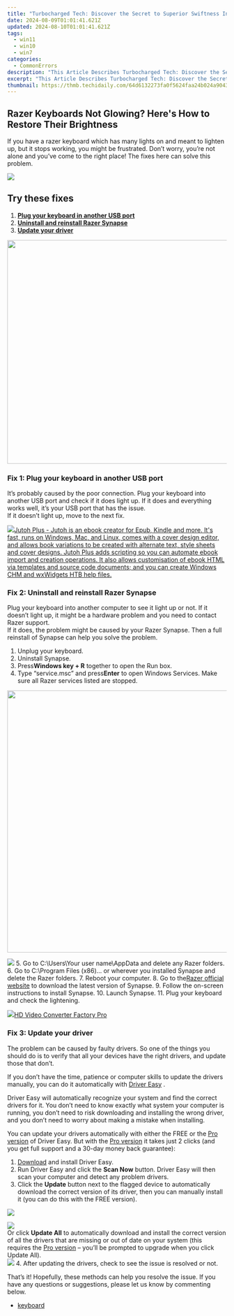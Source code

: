 ```yaml
---
title: "Turbocharged Tech: Discover the Secret to Superior Swiftness Instantly!"
date: 2024-08-09T01:01:41.621Z
updated: 2024-08-10T01:01:41.621Z
tags:
  - win11
  - win10
  - win7
categories:
  - CommonErrors
description: "This Article Describes Turbocharged Tech: Discover the Secret to Superior Swiftness Instantly!"
excerpt: "This Article Describes Turbocharged Tech: Discover the Secret to Superior Swiftness Instantly!"
thumbnail: https://thmb.techidaily.com/64d6132273fa0f5624faa24b024a9043c67b09153100a262ca37e1659c74f36a.jpg
---
```


## Razer Keyboards Not Glowing? Here's How to Restore Their Brightness

If you have a razer keyboard which has many lights on and meant to lighten up, but it stops working, you might be frustrated. Don’t worry, you’re not alone and you’ve come to the right place! The fixes here can solve this problem.

<!-- affiliate ads begin -->
<a href="https://secure.2checkout.com/order/checkout.php?PRODS=4715391&QTY=1&AFFILIATE=108875&CART=1"><img src="https://secure.avangate.com/images/merchant/7f687767ccf20fcea1c9dc4a5adc2326/Digisigner_banner_728_x_90_color_version.png" border="0"></a>
<!-- affiliate ads end -->
## Try these fixes

1. [**Plug your keyboard in another USB port**](https://tools.techidaily.com/drivereasy/download/)
2. [**Uninstall and reinstall Razer Synapse**](https://tools.techidaily.com/drivereasy/download/)
3. [**Update your driver**](https://tools.techidaily.com/drivereasy/download/)

<!-- affiliate ads begin -->
<a href="https://ephamedtechinc.pxf.io/c/5597632/2095369/26400" target="_top" id="2095369"><img src="//a.impactradius-go.com/display-ad/26400-2095369" border="0" alt="" width="1024" height="512"/></a><img height="0" width="0" src="https://imp.pxf.io/i/5597632/2095369/26400" style="position:absolute;visibility:hidden;" border="0" />
<!-- affiliate ads end -->
### Fix 1: Plug your keyboard in another USB port

 It’s probably caused by the poor connection. Plug your keyboard into another USB port and check if it does light up. If it does and everything works well, it’s your USB port that has the issue.  
 If it doesn’t light up, move to the next fix.

<!-- affiliate ads begin -->
<a href="https://secure.2checkout.com/order/checkout.php?PRODS=4699091&QTY=1&AFFILIATE=108875&CART=1"><img src="https://secure.avangate.com/images/merchant/bccefcc1b1eee9eca3ae4f5c1a281482/products/1_jutoh-logo-1200x1600.jpg" border="0">Jutoh Plus -  Jutoh is an ebook creator for Epub, Kindle and more. It's fast, runs on Windows, Mac, and Linux, comes with a cover design editor, and allows book variations to be created with alternate text, style sheets and cover designs. Jutoh Plus adds scripting so you can automate ebook import and creation operations. It also allows customisation of ebook HTML via templates and source code documents; and you can create Windows CHM and wxWidgets HTB help files. </a>
<!-- affiliate ads end -->
### Fix 2: Uninstall and reinstall Razer Synapse

 Plug your keyboard into another computer to see it light up or not. If it doesn’t light up, it might be a hardware problem and you need to contact Razer support.  
 If it does, the problem might be caused by your Razer Synapse. Then a full reinstall of Synapse can help you solve the problem.

1. Unplug your keyboard.
2. Uninstall Synapse.
3. Press**Windows key + R** together to open the Run box.
4. Type “service.msc” and press**Enter** to open Windows Services. Make sure all Razer services listed are stopped.  
<!-- affiliate ads begin -->
<a href="https://appsumo.8odi.net/c/5597632/2075475/7443" target="_top" id="2075475"><img src="//a.impactradius-go.com/display-ad/7443-2075475" border="0" alt="" width="1200" height="600"/></a><img height="0" width="0" src="https://appsumo.8odi.net/i/5597632/2075475/7443" style="position:absolute;visibility:hidden;" border="0" />
<!-- affiliate ads end -->
![](https://images.drivereasy.com/wp-content/uploads/2019/08/services.jpg)
5. Go to C:\\Users\\Your user name\\AppData and delete any Razer folders.
6. Go to C:\\Program Files (x86)… or wherever you installed Synapse and delete the Razer folders.
7. Reboot your computer.
8. Go to the[Razer official website](https://www.razer.com/synapse-3) to download the latest version of Synapse.
9. Follow the on-screen instructions to install Synapse.
10. Launch Synapse.
11. Plug your keyboard and check the lightening.

<!-- affiliate ads begin -->
<a href="https://secure.2checkout.com/order/checkout.php?PRODS=4537546&QTY=1&AFFILIATE=108875&CART=1"><img src="https://secure.avangate.com/images/merchant/4b0a0290ad7df100b77e86839989a75e/products/7_copy_2_2_hdpro.png" border="0">HD Video Converter Factory Pro</a>
<!-- affiliate ads end -->
### Fix 3: Update your driver

 The problem can be caused by faulty drivers. So one of the things you should do is to verify that all your devices have the right drivers, and update those that don’t.

 If you don’t have the time, patience or computer skills to update the drivers manually, you can do it automatically with [Driver Easy](https://tools.techidaily.com/drivereasy/download/) .

 Driver Easy will automatically recognize your system and find the correct drivers for it. You don’t need to know exactly what system your computer is running, you don’t need to risk downloading and installing the wrong driver, and you don’t need to worry about making a mistake when installing.

 You can update your drivers automatically with either the FREE or the [Pro version](https://tools.techidaily.com/drivereasy/download/) of Driver Easy. But with the [Pro version](https://tools.techidaily.com/drivereasy/download/) it takes just 2 clicks (and you get full support and a 30-day money back guarantee):

1. [Download](https://tools.techidaily.com/drivereasy/download/) and install Driver Easy.
2. Run Driver Easy and click the **Scan Now**  button. Driver Easy will then scan your computer and detect any problem drivers.
3. Click the **Update**  button next to the flagged device to automatically download the correct version of its driver, then you can manually install it (you can do this with the FREE version).  
<!-- affiliate ads begin -->
<a href="https://shop.systoolsgroup.com/affiliate.php?ACCOUNT=SYSTOOBY&AFFILIATE=108875&PATH=https%3A%2F%2Fwww.systoolsgroup.com%3FAFFILIATE%3D108875%26RESOURCE%3DSysTools%2BOST%2BRecovery"><img src="https://www.systoolsgroup.com/box/ost-recovery.png" border="0"></a>
<!-- affiliate ads end -->
![](https://images.drivereasy.com/wp-content/uploads/2019/08/NVIDIA-18.jpg)  
 Or click **Update All**  to automatically download and install the correct version of all the drivers that are missing or out of date on your system (this requires the [Pro version](https://tools.techidaily.com/drivereasy/download/) – you’ll be prompted to upgrade when you click Update All).  
![](https://images.drivereasy.com/wp-content/uploads/2019/08/NVIDIA-Geoforce.jpg)
4. After updating the drivers, check to see the issue is resolved or not.

 That’s it! Hopefully, these methods can help you resolve the issue. If you have any questions or suggestions, please let us know by commenting below.

* [keyboard](https://tools.techidaily.com/drivereasy/download/)

<ins class="adsbygoogle"
     style="display:block"
     data-ad-format="autorelaxed"
     data-ad-client="ca-pub-7571918770474297"
     data-ad-slot="1223367746"></ins>



<ins class="adsbygoogle"
     style="display:block"
     data-ad-client="ca-pub-7571918770474297"
     data-ad-slot="8358498916"
     data-ad-format="auto"
     data-full-width-responsive="true"></ins>
